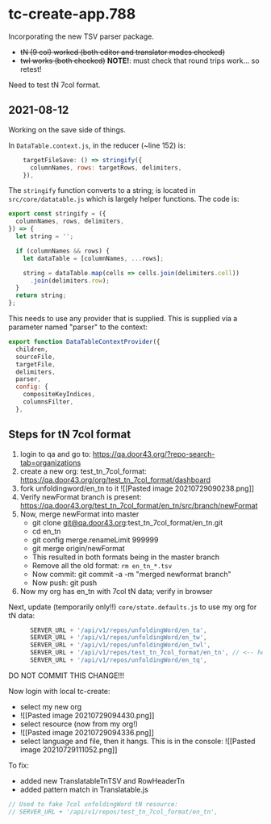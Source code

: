 # tc-create-app.788

Incorporating the new TSV parser package.

- ~~tN (9 col) worked (both editor and translator modes checked)~~
- ~~twl works (both checked)~~
**NOTE!**: must check that round trips work... so retest!

Need to test tN 7col format.


## 2021-08-12

Working on the save side of things. 

In `DataTable.context.js`, in the reducer (~line 152) is:
```js
    targetFileSave: () => stringify({
      columnNames, rows: targetRows, delimiters,
    }),
```

The `stringify` function converts to a string; is located in `src/core/datatable.js` which is largely helper functions. The code is:
```js
export const stringify = ({
  columnNames, rows, delimiters,
}) => {
  let string = '';

  if (columnNames && rows) {
    let dataTable = [columnNames, ...rows];

    string = dataTable.map(cells => cells.join(delimiters.cell))
      .join(delimiters.row);
  }
  return string;
};

```

This needs to use any provider that is supplied. This is supplied via a parameter named "parser" to the context:
```js
export function DataTableContextProvider({
  children,
  sourceFile,
  targetFile,
  delimiters,
  parser,
  config: {
    compositeKeyIndices,
    columnsFilter,
  },
```



## Steps for tN 7col format

1. login to qa and go to: https://qa.door43.org/?repo-search-tab=organizations
2. create a new org: test_tn_7col_format: https://qa.door43.org/org/test_tn_7col_format/dashboard
3. fork unfoldingword/en_tn to it
![[Pasted image 20210729090238.png]]
4. Verify newFormat branch is present: https://qa.door43.org/test_tn_7col_format/en_tn/src/branch/newFormat
5. Now, merge newFormat into master
	- git clone git@qa.door43.org:test_tn_7col_format/en_tn.git
	- cd en_tn
	- git config merge.renameLimit 999999
	- git merge origin/newFormat
	- This resulted in both formats being in the master branch
	- Remove all the old format: `rm en_tn_*.tsv`
	- Now commit: git commit -a -m "merged newformat branch"
	- Now push: git push
7. Now my org has en_tn with 7col tN data; verify in browser

Next, update (temporarily only!!) `core/state.defaults.js` to use my org for tN data:

```js
      SERVER_URL + '/api/v1/repos/unfoldingWord/en_ta',
      SERVER_URL + '/api/v1/repos/unfoldingWord/en_tw',
      SERVER_URL + '/api/v1/repos/unfoldingWord/en_twl',
      SERVER_URL + '/api/v1/repos/test_tn_7col_format/en_tn', // <-- here
      SERVER_URL + '/api/v1/repos/unfoldingWord/en_tq',
```

DO NOT COMMIT THIS CHANGE!!!

Now login with local tc-create:
- select my new org
- ![[Pasted image 20210729094430.png]]
- select resource (now from my org!)
- ![[Pasted image 20210729094336.png]]
- select language and file, then it hangs. This is in the console:
![[Pasted image 20210729111052.png]]

To fix:
- added new TranslatableTnTSV and RowHeaderTn
- added pattern match in Translatable.js

```js
// Used to fake 7col unfoldingWord tN resource:
// SERVER_URL + '/api/v1/repos/test_tn_7col_format/en_tn',
```
